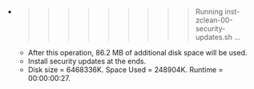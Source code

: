 * >>>>>>>>> Running inst-zclean-00-security-updates.sh ...
  * After this operation, 86.2 MB of additional disk space will be used.
  * Install security updates at the ends.
  * Disk size = 6468336K. Space Used = 248904K. Runtime = 00:00:00:27.
